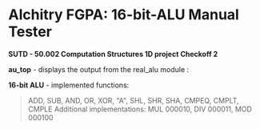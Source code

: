 # Alchitry FGPA: 16-bit-ALU Manual Tester
**SUTD - 50.002 Computation Structures 1D project Checkoff 2**

**au_top** - displays the output from the real_alu module : 

**16-bit ALU** - implemented functions:
>ADD, SUB, AND, OR, XOR, "A", SHL, SHR, SHA, CMPEQ, CMPLT, CMPLE
>Additional implementations: MUL 000010, DIV 000011, MOD 000100


